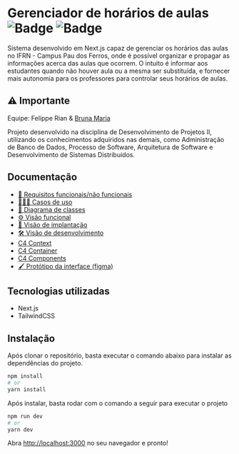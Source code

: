 # Gerenciador de horários de aulas ![Badge](https://img.shields.io/static/v1?label=tailwindcss&message=v3.1.8&color=lightblue&style=flat&logo=TAILWINDCSS)  ![Badge](https://img.shields.io/static/v1?label=next&message=v4.1.3&color=black&style=flat&logo=DJANGO)
 
<!-- <br />
<p align="center">
  <img src="https://github.com/ImFelippe365/lost-and-found/blob/main/static/svg/logo-colorful.svg" />
</p>
<br /> -->

Sistema desenvolvido em Next.js capaz de gerenciar os horários das aulas no IFRN - Campus Pau dos Ferros, onde é possível organizar e propagar as informações acerca das aulas que ocorrem. O intuito é informar aos estudantes quando não houver aula ou a mesma ser substituída, e fornecer mais autonomia para os professores para controlar seus horários de aulas.

## ⚠️ Importante

Equipe: Felippe Rian & [Bruna Maria](https://github.com/brunamariap)

Projeto desenvolvido na disciplina de Desenvolvimento de Projetos II, utilizando os conhecimentos adquiridos nas demais, como Administração de Banco de Dados, Processo de Software, Arquitetura de Software e Desenvolvimento de Sistemas Distribuídos. 

## Documentação

- [📄 Requisitos funcionais/não funcionais](https://docs.google.com/document/d/1W0PZumCOEnWrw8nvs900WqyFFRIyaeNj_PJDtZl1DhM/edit?usp=sharing)
- [👩🏻‍💻 Casos de uso](https://drive.google.com/file/d/1HHqFz7Sb1RquMtgSM0DuvqeMxMB2EQo3/view?usp=sharing)
- [🔗 Diagrama de classes](https://drive.google.com/file/d/1erp659dM3bxscE1tWZPmXEuS7V5sG7QI/view?usp=sharing)
- [⚙️ Visão funcional](https://drive.google.com/file/d/1HHqFz7Sb1RquMtgSM0DuvqeMxMB2EQo3/view?usp=sharing)
- [🔌 Visão de implantação](https://drive.google.com/file/d/1Re7xWZ-Pn726eTdb5cy-uro7NDB54fok/view)
- [🛠️ Visão de desenvolvimento](https://drive.google.com/file/d/1FxTzWoDgvyjRcIi4fNmS6tAe74MIEBfk/view?usp=sharing)
- [C4 Context](https://drive.google.com/file/d/1q8C6XeyYlhlWZl0zyRHXCN54XjZHltkx/view?usp=sharing)
- [C4 Container](https://drive.google.com/file/d/1pSIy8rnFrcqavpi9rYyxzk8V3EOXN_3S/view?usp=sharing)
- [C4 Components](https://drive.google.com/file/d/14jmNeFA_Q00dZMZwj3luIi29YhQ7VAmJ/view?usp=sharing)
- [🖌️ Protótipo da interface (figma)](https://www.figma.com/file/2ugIt3gj5LtXetdSzGIfRO/Class-Planner?type=design&node-id=2%3A4&mode=design&t=p49KBSTQYvEmCpWY-1)

## Tecnologias utilizadas

- Next.js
- TailwindCSS

## Instalação

Após clonar o repositório, basta executar o comando abaixo para instalar as dependências do projeto.

```bash
npm install 
# or
yarn install
```

Após instalar, basta rodar com o comando a seguir para executar o projeto
```bash
npm run dev
# or
yarn dev
```

Abra [http://localhost:3000](http://localhost:3000) no seu navegador e pronto!
